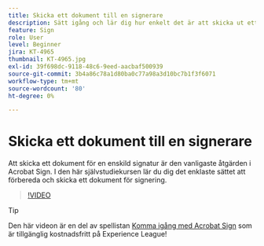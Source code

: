 ```yaml
---
title: Skicka ett dokument till en signerare
description: Sätt igång och lär dig hur enkelt det är att skicka ut ett dokument för signering
feature: Sign
role: User
level: Beginner
jira: KT-4965
thumbnail: KT-4965.jpg
exl-id: 39f698dc-9118-48c6-9eed-aacbaf500939
source-git-commit: 3b4a86c78a1d80ba0c77a98a3d10bc7b1f3f6071
workflow-type: tm+mt
source-wordcount: '80'
ht-degree: 0%

---
```


# Skicka ett dokument till en signerare

Att skicka ett dokument för en enskild signatur är den vanligaste åtgärden i Acrobat Sign. I den här självstudiekursen lär du dig det enklaste sättet att förbereda och skicka ett dokument för signering.

>[!VIDEO](https://video.tv.adobe.com/v/3425275?quality=12&learn=on&hidetitle=true&captions=swe)

>[!TIP]
>
>Den här videon är en del av spellistan [Komma igång med Acrobat Sign](https://experienceleague.adobe.com/sv/playlists/acrobat-sign-get-started-business-users) som är tillgänglig kostnadsfritt på Experience League!